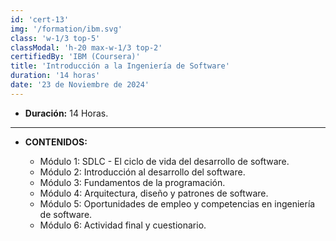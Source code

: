 ```yaml
---
id: 'cert-13'
img: '/formation/ibm.svg'
class: 'w-1/3 top-5'
classModal: 'h-20 max-w-1/3 top-2'
certifiedBy: 'IBM (Coursera)'
title: 'Introducción a la Ingeniería de Software'
duration: '14 horas'
date: '23 de Noviembre de 2024'
---
```


- **Duración:** 14 Horas.

---

- **CONTENIDOS:**

  - Módulo 1: SDLC - El ciclo de vida del desarrollo de software.
  - Módulo 2: Introducción al desarrollo del software.
  - Módulo 3: Fundamentos de la programación.
  - Módulo 4: Arquitectura, diseño y patrones de software.
  - Módulo 5: Oportunidades de empleo y competencias en ingeniería de software.
  - Módulo 6: Actividad final y cuestionario.
